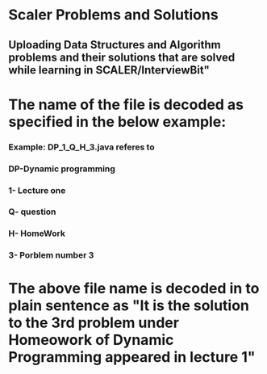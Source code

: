 # Scaler Problems and Solutions


## Uploading Data Structures and Algorithm problems and their solutions that are solved while learning in SCALER/InterviewBit"

The name of the file is decoded as specified in the below example:
======================================================================

### Example: **DP_1_Q_H_3.java** referes to 
### 	DP-Dynamic programming
###  	1- Lecture one
###	    Q- question
###	    H- HomeWork
###	    3- Porblem number 3

The above file name is decoded in to plain sentence as "It is the solution to the 3rd problem under Homeowork of Dynamic 
Programming appeared in lecture 1"
==========================================================================================================


  
	
